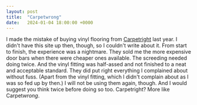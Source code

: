 ```yaml
---
layout: post
title:  "Carpetwrong"
date:   2024-01-04 18:00:00 +0000
---
```


I made the mistake of buying vinyl flooring from [Carpetright](https://www.carpetright.co.uk/) last year. I didn't have this site up then, though, so I couldn't write about it. From start to finish, the experience was a nightmare. They sold me the more expensive door bars when there were cheaper ones available. The screeding needed doing twice. And the vinyl fitting was half-assed and not finished to a neat and acceptable standard. They did put right everything I complained about without fuss. (Apart from the vinyl fitting, which I didn't complain about as I was so fed up by then.) I will not be using them again, though. And I would suggest you think twice before doing so too. Carpetright? More like Carpet*wrong*.
